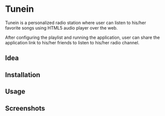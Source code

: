 # **Tunein**
Tunein is a personalized radio station where user can listen to his/her favorite songs using HTML5 audio player over the web.

After configuring the playlist and running the application, user can share the application link to his/her friends to listen to his/her radio channel.

## Idea


## Installation


## Usage




## Screenshots

